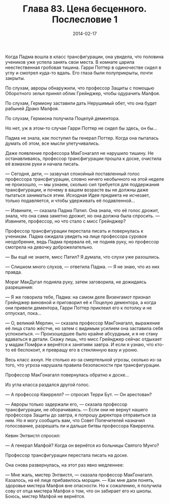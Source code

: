 ﻿---
title: "Глава 83. Цена бесценного. Послесловие 1"
description: "Глава 83. Цена бесценного. Послесловие 1"
categories: "глава"
layout: "chapters"
weight: "83"
date: "2014-02-17"
lastmod: "2019-11-02"
---

Когда Падма вошла в класс трансфигурации, она увидела, что половина учеников уже успела занять свои места. В комнате царила неестественная гробовая тишина. Гарри Поттер в одиночестве сидел в углу и смотрел куда-то вдаль. Его глаза были полуприкрыты, почти закрыты.

По слухам, авроры обнаружили, что профессор Защиты с помощью Оборотного зелья принял облик Грейнджер, чтобы одурачить Малфоя.

По слухам, Гермиону заставили дать Нерушимый обет, что она будет рабыней Драко Малфоя.

По слухам, Гермиона получила Поцелуй дементора.

Но нет, уж в этом-то случае Гарри Поттер не сидел бы здесь, он бы...

Падма не знала, как поступил бы генерал Поттер. Когда она пыталась думать об этом, все мысли улетучивались.

Даже появление профессора МакГонагалл не нарушило тишину. Не останавливаясь, профессор трансфигурации прошла к доске, очистила её взмахом руки и начала писать.

— Сегодня, дети, — зазвучал спокойный поставленный голос профессора трансфигурации, словно ничего необычного на этой неделе не произошло, — мы узнаем, сколько сил требуется для поддержания трансфигурации, и почему в вашем возрасте вы не должны даже пытаться заниматься этим. Исходная Идея предмета не исчезает, только подавляется, и чтобы удерживать её подавленной...

— Извините, — сказала Падма Патил. Она знала, что её голос дрожит, знала, что она сама заметно дрожит, но она должна была спросить. — Извините, профессор, но что стало с мисс Грейнджер?

Профессор трансфигурации перестала писать и повернулась к ученикам. Падма ожидала увидеть на лице профессора суровое неодобрение, ведь Падма прервала её, не подняв руку, но профессор смотрела на девочку доброжелательно.

— Вы ещё не знаете, мисс Патил? Я думала, что слухи уже разошлись.

— Слишком много слухов, — ответила Падма. — Я не знаю, что из них правда.

Мораг МакДугал подняла руку, затем заговорила, не дожидаясь разрешения:

— Я же говорила тебе, Падма: на самом деле Визенгамот признал Грейнджер виновной и приговорил её к Поцелую дементора, а когда они привели дементора, Гарри Поттер приклеил его к потолку и не отпускал, пока...

— О, великий Мерлин, — сказала профессор МакГонагалл, выражение её лица стало жёстче, но затем с видимым усилием она заставила себя успокоиться. — Произошедшее было крайне абсурдным, и я не стану вдаваться в детали. Скажу лишь, что мисс Грейнджер сейчас отдыхает у мадам Помфри и вернётся к занятиям завтра. И если я узнаю, что кто-то её беспокоит, я превращу его в стеклянную вазу и уроню.

Весь класс ахнул. Не столько из-за смертельной угрозы, сколько из-за того, что угроза нарушала правила безопасности при трансфигурации.

Профессор МакГонагалл повернулась обратно к доске...

Из угла класса раздался другой голос.

— А профессор Квиррелл? — спросил Терри Бут. — Он арестован?

— Авроры только задержали его, — сказала профессор трансфигурации, не оборачиваясь. — Если они не вернут нашего профессора Защиты до завтра, я попрошу директора отправиться за ним. Но я могу сообщить вам, что Совет Попечителей назначил голосование, разрешать ли и дальше битвы профессора Квиррелла.

Кевин Энтвистл спросил:

— А генерал Малфой? Когда он вернётся из больницы Святого Мунго?

Профессор трансфигурации перестала писать на доске.

Она снова развернулась, на этот раз явно медленнее:

— Мне жаль, мистер Энтвистл, — сказала профессор МакГонагалл. Казалось, на её лице прибавилось морщин. — Как мне дали понять, здоровье мистера Малфоя вне опасности. Но к сожалению, я получила сову от отца мистера Малфоя о том, что он забирает его из школы. Боюсь, мистер Малфой не вернётся.

